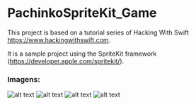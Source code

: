 # PachinkoSpriteKit_Game

This project is based on a tutorial series of Hacking With Swift https://www.hackingwithswift.com.

It is a sample project using the SpriteKit framework (https://developer.apple.com/spritekit/).

### Imagens:
![alt text](https://github.com/abs1010/PachinkoSpriteKit_Game/img/img1.png)
![alt text](https://github.com/abs1010/PachinkoSpriteKit_Game/img/img2.png)
![alt text](https://github.com/abs1010/PachinkoSpriteKit_Game/img/img3.png)
![alt text](https://github.com/abs1010/PachinkoSpriteKit_Game/img/img4.png)
